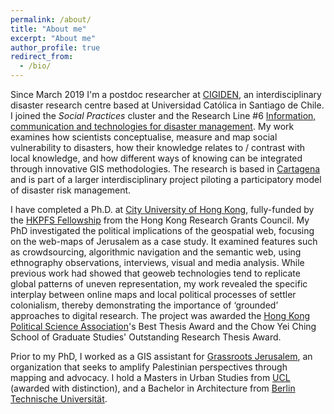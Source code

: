 ```yaml
---
permalink: /about/
title: "About me"
excerpt: "About me"
author_profile: true
redirect_from: 
  - /bio/
---
```


Since March 2019 I'm a postdoc researcher at [CIGIDEN](http://www.cigiden.cl/en/home/), an interdisciplinary disaster research centre based at Universidad Católica in Santiago de Chile. I joined the *Social Practices* cluster and the Research Line #6 [Information, communication and technologies for disaster management](https://www.cigiden.cl/en/l6-communication-and-emerging-technologies-for-disaster-risk-reduction/). My work examines how scientists conceptualise, measure and map social vulnerability to disasters, how their knowledge relates to / contrast with local knowledge, and how different ways of knowing can be integrated through innovative GIS methodologies. The research is based in [Cartagena](https://www.google.com/maps/place/Cartagena,+Valpara%C3%ADso/@-33.538427,-71.6334441,13z/data=!3m1!4b1!4m5!3m4!1s0x966243ffd2d49c21:0xf078adc7723cce70!8m2!3d-33.5482466!4d-71.6045745) and is part of a larger interdisciplinary project piloting a participatory model of disaster risk management.

I have completed a Ph.D. at [City University of Hong Kong](https://www.cityu.edu.hk/), fully-funded by the [HKPFS Fellowship](https://cerg1.ugc.edu.hk/hkpfs/index.html) from the Hong Kong Research Grants Council. My PhD investigated the political implications of the geospatial web, focusing on the web-maps of Jerusalem as a case study. It examined features such as crowdsourcing, algorithmic navigation and the semantic web, using ethnography observations, interviews, visual and media analysis. While previous work had showed that geoweb technologies tend to replicate global patterns of uneven representation, my work revealed the specific interplay between online maps and local political processes of settler colonialism, thereby demonstrating the importance of ‘grounded’ approaches to digital research. The project was awarded the [Hong Kong Political Science Association](https://hkpsa.wordpress.com/)'s Best Thesis Award and the Chow Yei Ching School of Graduate Studies' Outstanding Research Thesis Award. 

Prior to my PhD, I worked as a GIS assistant for [Grassroots Jerusalem](https://www.grassrootsalquds.net), an organization that seeks to amplify Palestinian perspectives through mapping and advocacy. I hold a Masters in Urban Studies from [UCL](https://www.ucl.ac.uk/) (awarded with distinction), and a Bachelor in Architecture from [Berlin Technische Universität](https://www.tu-berlin.de). 

